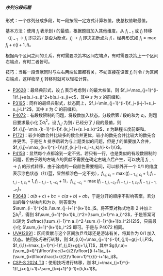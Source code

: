 ##### 序列分段问题

形式：一个序列分成多段，每一段按照一定方式计算权值，使总权值取最值。

基本方法：使用 $f_i$ 表示到 $i$ 的最值，根据题目加入其他维度，从 $f_{i-1}$ 或 $f_j$ 转移（$f_{i-1}\to f_i$ 即决策 $i$ 是否为断点，$f_j\to f_i$ 即决策断点为 $j$），经典形式如 $f_i=\max f_j+c(j+1,i)$。

根据两个区间之间的关系，有时需要决策本区间左端点，有时需要决策上一个区间右端点，有时二者皆可。

技巧：当每一段贡献同时与左右两端位置都有关，不妨直接在设置 $f_i$ 时令 $i$ 为区间右端点，这样枚举 $f_j$ 转移时就可以轻松计算。

- [P3628](https://www.luogu.com.cn/problem/P3628)：最经典形式，设 $f_i$ 表示考虑到 $i$ 的最大权值，则 $f_i=\max_{j=1}^{i-1}f_j+a(s_i-s_j)^2+b(s_i-s_j)+c$，其中 $s$ 为 $x$ 的前缀和。
- [P3195](https://www.luogu.com.cn/problem/P3195)：同样的最经典形式，状态同上，$f_i=\min_{j=1}^{i-1}f_j+(i-j-1+s_i-s_j-L)^2$，其中 $s$ 为 $C$ 的前缀和。
- [P4072](https://www.luogu.com.cn/problem/P4072)：有段数限制的问题，将段数加入状态。分段后第 $i$ 段的和为 $a_i$，则题目要求最小化 $\sum a_i^2$。设 $f_{i,j}$ 为到 $i$ 已经分了 $j$ 段的最值，则 $f_{i,j}=\min_{k=1}^{i-1}f_{k,j-1}+(s_i-s_k)^2$，$s$ 为路程长度前缀和。
- [P1721](https://www.luogu.com.cn/problem/P1721)：较少的数合并比较多的数合并更优，较小的数先合并比较大的数先合并更优。于是在 $h$ 排序后转为与上题类似的问题，但是 $f$ 的值要加入合并，$f_{i,j}=\max_{k=1}^{i-1}\{(f_{k,j-1}+s_i-s_k)/(i-k+1)\}$。
- [P4158](https://www.luogu.com.cn/problem/P4158)：显然每个点都涂到一定不劣。若只有一行，也是类似的有段数限制的问题，但由于段的左端点的贡献不需要在确定右端点后产生，可以使用 $f_
  {i-1}\to f_i$ 的形式转移，由于涂成的一段颜色需要相同，可以额外开一个 $0/1$ 的维度表示涂色状态（红/蓝，显然都涂色一定不劣），$f_{i,j,c_i}=\max(f_{i-1,j,c_i}+1,f_{i-1,j-1,c_i}+1,f_{i-1,j-1,\neg c_i}+1)$，$f_{i,j,\neg c_i}=\max(f_{i-1,j,\neg c_i},f_{i-1,j-1,c_i},f_{i-1,j-1,\neg c_i})$。
- [P3648](https://www.luogu.com.cn/problem/P3648)：$a(b+c)+bc=c(a+b)+ab$，于是分开的顺序不影响答案。若分出的每个块块内和为 $b$，则答案为  $\sum_{i=1}^{k}b_i\sum_{j=i+1}^{k+1}b_j$。将答案对称式地乘 $2$ 并加上 $\sum b_i^2$，得到 $(\sum_{i=1}^{k+1}b_i)^2=(\sum_{i=1}^n a_i)^2$，于是答案可以转为 $\dfrac{(\sum_{i=1}^n a_i)^2-\sum_{i=1}^{k+1}b_i^2}{2}$，只需最小化 $\sum_{i=1}^{k+1}b_i^2$ 即可。于是与 P4072 相同。
- [UVA12991](https://www.luogu.com.cn/problem/UVA12991)：区间贡献与这个区间放乒乓球还是游泳有关，将其作为 $0/1$ 加入状态。使用技巧进行转移，则 $f_{i,0}=\max_{j=1}^{i-1}f_{j,1}+g(j+1,i,P)$，$f_{i,1}=\max_{j=1}^{i-1}f_{j,0}+g(j+1,i,T)$，其中 $g(l,r,a)=(\sum_{i=l}^{\lfloor\frac{l+r}{2}\rfloor}(i-l+1)a_i)+(\sum_{i=\lfloor\frac{l+r}{2}\rfloor+1}^{r}(r-i+1)a_i)$。
- [CSP-S 2024 T3](https://www.luogu.com.cn/problem/P11233)：使用技巧进行转移，则 $f_i=\max_{j=1}^{i-1}f_j+c(j,i+1)+\sum_{k=j+1}^{i-1}c(k,k+1)$。
